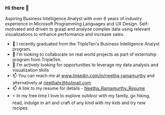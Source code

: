 ### Hi there 👋
Aspiring Business Intelligence Analyst with over 6 years of industry experience in Microsoft Programming Languages and UX Design. Self-motivated and driven to grasp and analyze complex data using relevant visualizations to enhance performance and increase sales.
<!--
**neethahra/neethahra** is a ✨ _special_ ✨ repository because its `README.md` (this file) appears on your GitHub profile.

Here are some ideas to get you started: -->

- 🔭 I recently graduated from the TripleTen's Business Intelligence Analyst program.
- 👯 I’m looking to collaborate on real world projects as part of externship program from TripleTen.
- 🤔 I’m actively looking for opportunities to leverage my data analysis and visualization skills
- 📫 You can reach me at www.linkedin.com/in/neetha-ramamurthy and alternatively at neethahr@hotmail.com
- 📫 A link to my resume for details - [Neetha_Ramamurthy_Resume](https://docs.google.com/document/d/1eTqx5IXe5W1sayfqMn0I6J9CTaU1BxkH6UVIw2w712k/edit?usp=sharing)
- ⚡ In my free time I love to explore outdoor with my family, go hiking, read, indulge in art and craft of any kind with my kids and try new recipes.
